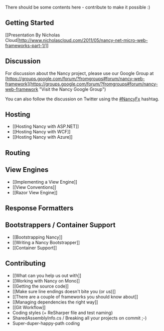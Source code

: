 There should be some contents here - contribute to make it possible :) 

## Getting Started
[[Presentation By Nicholas Cloud|http://www.nicholascloud.com/2011/05/nancy-net-micro-web-frameworks-part-1/]]

## Discussion
For discussion about the Nancy project, please use our Google Group at [https://groups.google.com/forum/?fromgroups#forum/nancy-web-framework](https://groups.google.com/forum/?fromgroups#forum/nancy-web-framework "Visit the Nancy Google Group")

You can also follow the discussion on Twitter using the [#NancyFx](http://search.twitter.com/search?q=%23Nancyfx) hashtag.

## Hosting

* [[Hosting Nancy with ASP.NET]]
* [[Hosting Nancy with WCF]]
* [[Hosting Nancy with Azure]]

## Routing


## View Engines
* [[Implementing a View Engine]]
* [[View Conventions]]
* [[Razor View Engine]]

## Response Formatters


## Bootstrappers / Container Support

* [[Bootstrapping Nancy]]
* [[Writing a Nancy Bootstrapper]]
* [[Container Support]]

## Contributing

* [[What can you help us out with]]
* [[Working with Nancy on Mono]]
* [[Getting the source code]]
* [[Make sure line endings doesn't bite you (or us)]]
* [[There are a couple of frameworks you should know about]]
* [[Managing dependencies the right way]]
* [[Git Workflow]]
* Coding styles (+ ReSharper file and test naming)
* SharedAssemblyInfo.cs / Breaking all your projects on commit ;-)
* Super-duper-happy-path coding